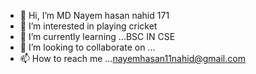 - 👋 Hi, I’m MD Nayem hasan nahid 171
- 👀 I’m interested in playing cricket
- 🌱 I’m currently learning ...BSC IN CSE
- 💞️ I’m looking to collaborate on ...
- 📫 How to reach me ...<nayemhasan11nahid@gmail.com>

<!---
Nayem-171/Nayem-171 is a ✨ special ✨ repository because its `README.md` (this file) appears on your GitHub profile.
You can click the Preview link to take a look at your changes.
--->
